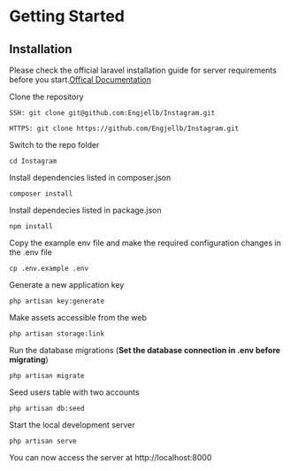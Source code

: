 # Getting Started

## Installation

Please check the official laravel installation guide for server requirements before you start.[Offical Documentation](https://laravel.com/docs/7.x/installation)

Clone the repository

    SSH: git clone git@github.com:Engjellb/Instagram.git
    
    HTTPS: git clone https://github.com/Engjellb/Instagram.git
    
Switch to the repo folder

    cd Instagram

Install dependencies listed in composer.json

    composer install

Install dependecies listed in package.json

    npm install

Copy the example env file and make the required configuration changes in the .env file

    cp .env.example .env

Generate a new application key

    php artisan key:generate

Make assets accessible from the web

    php artisan storage:link

Run the database migrations (**Set the database connection in .env before migrating**)

    php artisan migrate

Seed users table with two accounts

    php artisan db:seed

Start the local development server

    php artisan serve

You can now access the server at http://localhost:8000